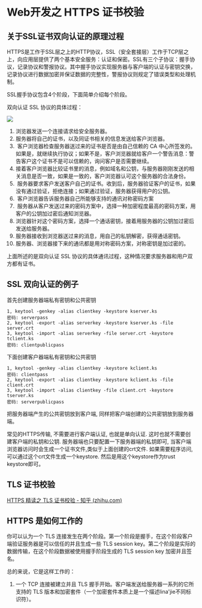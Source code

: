 # Web开发之 HTTPS 证书校验
## 关于SSL证书双向认证的原理过程
HTTPS是工作于SSL层之上的HTTP协议，SSL（安全套接层）工作于TCP层之上，向应用层提供了两个基本安全服务：认证和保密。SSL有三个子协议：握手协议，记录协议和警报协议。其中握手协议实现服务器与客户端的认证与密钥交换，记录协议进行数据加密并保证数据的完整性，警报协议则规定了错误类型和处理机制。

SSL握手协议包含4个阶段，下面简单介绍每个阶段。

双向认证 SSL 协议的具体过程：

![](https://pic4.zhimg.com/80/v2-6528a47e1ec49f81171b034bea94827f_720w.webp)

1. 浏览器发送一个连接请求给安全服务器。
2. 服务器将自己的证书，以及同证书相关的信息发送给客户浏览器。
3.  客户浏览器检查服务器送过来的证书是否是由自己信赖的 CA 中心所签发的。如果是，就继续执行协议；如果不是，客户浏览器就给客户一个警告消息：警告客户这个证书不是可以信赖的，询问客户是否需要继续。
4. 接着客户浏览器比较证书里的消息，例如域名和公钥，与服务器刚刚发送的相关消息是否一致，如果是一致的，客户浏览器认可这个服务器的合法身份。
5.  服务器要求客户发送客户自己的证书。收到后，服务器验证客户的证书，如果没有通过验证，拒绝连接；如果通过验证，服务器获得用户的公钥。
6.  客户浏览器告诉服务器自己所能够支持的通讯对称密码方案
7.  服务器从客户发送过来的密码方案中，选择一种加密程度最高的密码方案，用客户的公钥加过密后通知浏览器。
8. 浏览器针对这个密码方案，选择一个通话密钥，接着用服务器的公钥加过密后发送给服务器。
9. 服务器接收到浏览器送过来的消息，用自己的私钥解密，获得通话密钥。
10. 服务器、浏览器接下来的通讯都是用对称密码方案，对称密钥是加过密的。

上面所述的是双向认证 SSL 协议的具体通讯过程，这种情况要求服务器和用户双方都有证书。

## SSL 双向认证的例子
首先创建服务器端私有密钥和公共密钥

```
1, keytool -genkey -alias clientkey -keystore kserver.ks  
密码: serverpass  
2, keytool -export -alias serverkey -keystore kserver.ks -file server.crt  
3, keytool -import -alias serverkey -file server.crt -keystore tclient.ks  
密码: clientpublicpass
```

下面创建客户器端私有密钥和公共密钥

```
1, keytool -genkey -alias clientkey -keystore kclient.ks  
密码: clientpass  
2, keytool -export -alias clientkey -keystore kclient.ks -file client.crt  
3, keytool -import -alias clientkey -file client.crt -keystore tserver.ks  
密码: serverpublicpass
```

把服务器端产生的公共密钥放到客户端, 同样把客户端创建的公共密钥放到服务器端。

常见的HTTPS传输, 不需要进行客户端认证, 也就是单向认证. 这时也就不需要创建客户端的私钥和公钥. 服务器端也只要配置一下服务器端的私钥即可, 当客户端浏览器访问时会生成一个证书文件,类似于上面创建的crt文件. 如果需要程序访问,可以通过这个crt文件生成一个keystore. 然后是用这个keystore作为trust keystore即可。
## TLS 证书校验
[HTTPS 精读之 TLS 证书校验 - 知乎 (zhihu.com)](https://zhuanlan.zhihu.com/p/30655259)

## HTTPS 是如何工作的
你可以认为一个 TLS 连接发生在两个阶段。第一个阶段是握手，在这个阶段客户端验证服务器是可以信任的并且生成一些 TLS session key。第二个阶段是实际的数据传输，在这个阶段数据被使用握手阶段生成的 TLS session key 加密并且签名。

总的来说，它是这样工作的：

1. 一个 TCP 连接被建立并且 TLS 握手开始。客户端发送给服务器一系列的它所支持的 TLS 版本和加密套件（一个加密套件本质上是一个描述lina'jie不同标识符）。